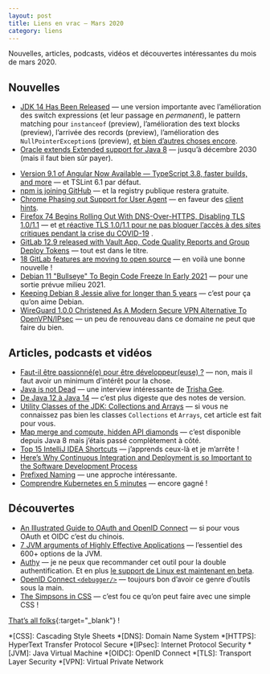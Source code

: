 ```yaml
---
layout: post
title: Liens en vrac — Mars 2020
category: liens
---
```


Nouvelles, articles, podcasts, vidéos et découvertes intéressantes du mois de mars 2020.

## Nouvelles

- [JDK 14 Has Been Released](https://blogs.oracle.com/thejavatutorials/jdk-14-has-been-released)
  — une version importante avec l’amélioration des switch expressions (et leur passage en
  _permanent_), le pattern matching pour `instanceof` (preview), l’amélioration des text blocks
  (preview), l’arrivée des records (preview), l’amélioration des `NullPointerException`s
  (preview), [et bien d’autres choses encore](https://www.azul.com/whats-new-in-jdk14-latest-release/).
- [Oracle extends Extended support for Java 8](https://www.infoworld.com/article/3532358/oracle-extends-extended-support-for-java-8.html)
  — jusqu’à décembre 2030 (mais il faut bien sûr payer).

* [Version 9.1 of Angular Now Available — TypeScript 3.8, faster builds, and more](https://blog.angular.io/version-9-1-of-angular-now-available-typescript-3-8-faster-builds-and-more-eb292f989428)
  — et TSLint 6.1 par défaut.
* [npm is joining GitHub](https://github.blog/2020-03-16-npm-is-joining-github/)
  — et la registry publique restera gratuite.
* [Chrome Phasing out Support for User Agent](https://www.infoq.com/news/2020/03/chrome-phasing-user-agent/)
  — en faveur des [client hints](https://github.com/WICG/ua-client-hints).
* [Firefox 74 Begins Rolling Out With DNS-Over-HTTPS, Disabling TLS 1.0/1.1](https://www.phoronix.com/scan.php?page=news_item&px=Firefox-74-Released)
  —
  et [et réactive TLS 1.0/1.1 pour ne pas bloquer l’accès à des sites critiques pendant la crise du COVID-19](https://www.mozilla.org/en-US/firefox/74.0/releasenotes/)
  .
* [GitLab 12.9 released with Vault App, Code Quality Reports and Group Deploy Tokens](https://about.gitlab.com/releases/2020/03/22/gitlab-12-9-released/)
  — tout est dans le titre.
* [18 GitLab features are moving to open source](https://about.gitlab.com/blog/2020/03/30/new-features-to-core/)
  — en voilà une bonne nouvelle !
* [Debian 11 "Bullseye" To Begin Code Freeze In Early 2021](https://www.phoronix.com/scan.php?page=news_item&px=Debian-11-2021-Code-Freezes)
  — pour une sortie prévue milieu 2021.
* [Keeping Debian 8 Jessie alive for longer than 5 years](https://raphaelhertzog.com/2020/03/11/keeping-debian-8-jessie-alive-for-longer-than-5-years/)
  — c’est pour ça qu’on aime Debian.
* [WireGuard 1.0.0 Christened As A Modern Secure VPN Alternative To OpenVPN/IPsec](https://www.phoronix.com/scan.php?page=news_item&px=WireGuard-1.0.0-Released)
  — un peu de renouveau dans ce domaine ne peut que faire du bien.

## Articles, podcasts et vidéos

- [Faut-il être passionné(e) pour être développeur(euse) ?](https://www.jesuisundev.com/passion-developpeur/)
  — non, mais il faut avoir un minimum d’intérêt pour la chose.
- [Java is not Dead](https://nofluffjuststuff.com/podcast/1/java_is_not_dead)
  — une interview intéressante de [Trisha Gee](https://trishagee.github.io/).
- [De Java 12 à Java 14](https://blog.zenika.com/2020/03/26/de-java-12-a-java-14/)
  — c’est plus digeste que des notes de version.
- [Utility Classes of the JDK: Collections and Arrays](https://medium.com/better-programming/utility-classes-of-the-jdk-collections-and-arrays-cc07dbcb8586)
  — si vous ne connaissez pas bien les classes `Collections` et `Arrays`, cet article est fait pour vous.
- [Map merge and compute, hidden API diamonds](https://blog.frankel.ch/map-merge-compute/)
  — c’est disponible depuis Java 8 mais j’étais passé complètement à côté.
- [Top 15 IntelliJ IDEA Shortcuts](https://blog.jetbrains.com/idea/2020/03/top-15-intellij-idea-shortcuts/)
  — j’apprends ceux-là et je m’arrête !
- [Here’s Why Continuous Integration and Deployment is so Important to the Software Development Process](https://levelup.gitconnected.com/heres-why-continuous-integration-and-deployment-is-so-important-to-the-software-development-c0caeead5881)
- [Prefixed Naming](https://www.yegor256.com/2020/03/03/prefixed-naming.html)
  — une approche intéressante.
- [Comprendre Kubernetes en 5 minutes](https://www.jesuisundev.com/comprendre-kubernetes-en-5-minutes/)
  — encore gagné !

## Découvertes

- [An Illustrated Guide to OAuth and OpenID Connect](https://developer.okta.com/blog/2019/10/21/illustrated-guide-to-oauth-and-oidc)
  — si pour vous OAuth et OIDC c’est du chinois.
- [7 JVM arguments of Highly Effective Applications](https://www.javacodegeeks.com/2020/03/7-jvm-arguments-of-highly-effective-applications.html)
  — l’essentiel des 600+ options de la JVM.
- [Authy](https://authy.com)
  — je ne peux que recommander cet outil pour la double authentification. Et en
  plus [le support de Linux est maintenant en beta](https://authy.com/blog/authy-desktop-now-available-in-beta-for-linux/).
- [OpenID Connect `<debugger/>`](https://oidcdebugger.com/)
  — toujours bon d’avoir ce genre d’outils sous la main.
- [The Simpsons in CSS](https://pattle.github.io/simpsons-in-css/)
  — c’est fou ce qu’on peut faire avec une simple CSS !

[That’s all folks](https://www.youtube.com/watch?v=GmDtzn_BLfg "Nada Surf - 80 Windows"){:target="_blank"} !

<!-- prettier-ignore-start -->
*[CSS]: Cascading Style Sheets
*[DNS]: Domain Name System
*[HTTPS]: HyperText Transfer Protocol Secure
*[IPsec]: Internet Protocol Security
*[JVM]: Java Virtual Machine
*[OIDC]: OpenID Connect
*[TLS]: Transport Layer Security
*[VPN]: Virtual Private Network
<!-- prettier-ignore-end -->
